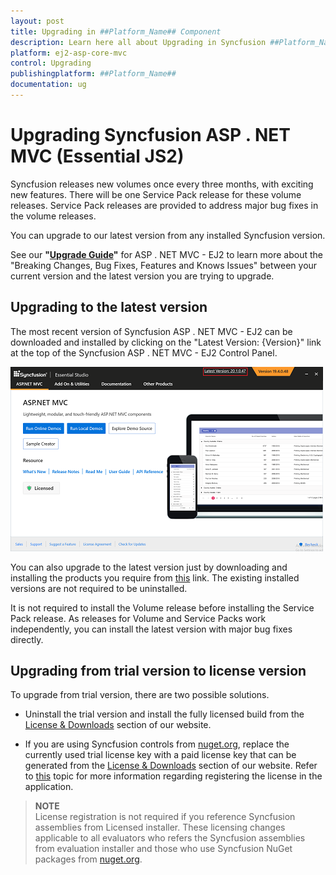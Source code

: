 ```yaml
---
layout: post
title: Upgrading in ##Platform_Name## Component
description: Learn here all about Upgrading in Syncfusion ##Platform_Name## component of Syncfusion Essential JS 2 and more.
platform: ej2-asp-core-mvc
control: Upgrading
publishingplatform: ##Platform_Name##
documentation: ug
---
```


# Upgrading Syncfusion ASP . NET MVC (Essential JS2)

Syncfusion releases new volumes once every three months, with exciting new features. There will be one Service Pack release for these volume releases. Service Pack releases are provided to address major bug fixes in the volume releases.

You can upgrade to our latest version from any installed Syncfusion version.

See our **"[Upgrade Guide](https://help.syncfusion.com/upgrade-guide/aspnet-mvc-ui-controls)"** for ASP . NET MVC - EJ2 to learn more about the "Breaking Changes, Bug Fixes, Features and Knows Issues" between your current version and the latest version you are trying to upgrade.

## Upgrading to the latest version

The most recent version of Syncfusion ASP . NET MVC - EJ2 can be downloaded and installed by clicking on the "Latest Version: {Version}" link at the top of the Syncfusion ASP . NET MVC - EJ2 Control Panel.

![Web Installer Upgrade](images\installer-upgrade.png)

You can also upgrade to the latest version just by downloading and installing the products you require from [this](https://www.syncfusion.com/account/downloads/latest-version) link. The existing installed versions are not required to be uninstalled.

It is not required to install the Volume release before installing the Service Pack release. As releases for Volume and Service Packs work independently, you can install the latest version with major bug fixes directly.

## Upgrading from trial version to license version

To upgrade from trial version, there are two possible solutions.

* Uninstall the trial version and install the fully licensed build from the [License & Downloads](https://www.syncfusion.com/account/downloads) section of our website.

* If you are using Syncfusion controls from [nuget.org](https://www.nuget.org/packages?q=syncfusion), replace the currently used trial license key with a paid license key that can be generated from the [License & Downloads](https://www.syncfusion.com/account/downloads) section of our website. Refer to [this](https://ej2.syncfusion.com/aspnetmvc/documentation/licensing/license-key-registration/) topic for more information regarding registering the license in the application.

>**NOTE** <br /> License registration is not required if you reference Syncfusion assemblies from Licensed installer. These licensing changes applicable to all evaluators who refers the Syncfusion assemblies from evaluation installer and those who use Syncfusion NuGet packages from [nuget.org](https://www.nuget.org/packages?q=syncfusion).
